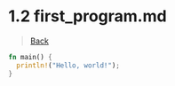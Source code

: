 # 1.2 first_program.md

> [Back](/course/hello_world/1.2_first_program.md)

```rust
fn main() {
  println!("Hello, world!");
}
```
